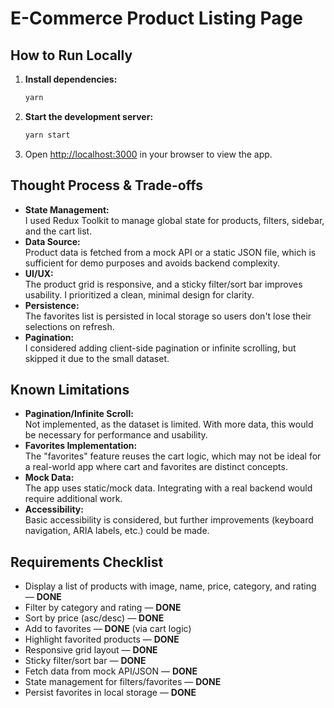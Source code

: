 # E-Commerce Product Listing Page

## How to Run Locally

1. **Install dependencies:**
    ```bash
    yarn
    ```
2. **Start the development server:**
    ```bash
    yarn start
    ```
3. Open [http://localhost:3000](http://localhost:3000) in your browser to view the app.

## Thought Process & Trade-offs

- **State Management:**  
  I used Redux Toolkit to manage global state for products, filters, sidebar, and the cart list.
- **Data Source:**  
  Product data is fetched from a mock API or a static JSON file, which is sufficient for demo purposes and avoids backend complexity.
- **UI/UX:**  
  The product grid is responsive, and a sticky filter/sort bar improves usability. I prioritized a clean, minimal design for clarity.
- **Persistence:**  
  The favorites list is persisted in local storage so users don't lose their selections on refresh.
- **Pagination:**  
  I considered adding client-side pagination or infinite scrolling, but skipped it due to the small dataset.

## Known Limitations

- **Pagination/Infinite Scroll:**  
  Not implemented, as the dataset is limited. With more data, this would be necessary for performance and usability.
- **Favorites Implementation:**  
  The "favorites" feature reuses the cart logic, which may not be ideal for a real-world app where cart and favorites are distinct concepts.
- **Mock Data:**  
  The app uses static/mock data. Integrating with a real backend would require additional work.
- **Accessibility:**  
  Basic accessibility is considered, but further improvements (keyboard navigation, ARIA labels, etc.) could be made.

## Requirements Checklist

- Display a list of products with image, name, price, category, and rating — **DONE**
- Filter by category and rating — **DONE**
- Sort by price (asc/desc) — **DONE**
- Add to favorites — **DONE** (via cart logic)
- Highlight favorited products — **DONE**
- Responsive grid layout — **DONE**
- Sticky filter/sort bar — **DONE**
- Fetch data from mock API/JSON — **DONE**
- State management for filters/favorites — **DONE**
- Persist favorites in local storage — **DONE**